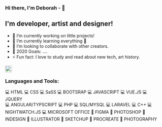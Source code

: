 ### Hi there, I'm Deborah - 👋

## I'm developer, artist and designer!

-   🔭 I’m currently working on little projects!
-   🌱 I’m currently learning everything 🤣
-   👯 I’m looking to collaborate with other creators.
-   🥅 2020 Goals: ....
-   ⚡ Fun fact: I love to study and read about new tech, art history.

[<img align="left" alt="deborah-pizzichillo-23970398| LinkedIn" width="22px" src="https://cdn.jsdelivr.net/npm/simple-icons@v3/icons/linkedin.svg" />][linkedin]

<br />

### Languages and Tools:

💻 HTML    💻 CSS     💻 SaSS     💻 BOOTSRAP     💻 JAVASCRIPT      💻 VUE.JS      💻 JQUERY                           
💻 ANGULAR/TYPSCRIPT
💻 PHP
💻 SQL/MYSQL
💻 LARAVEL
💻 C++ 
💻 NIGHTWATCH.JS
💻 MICROSOFT OFFICE 
🎨 FIGMA
🎨 PHOTOSHOP
🎨 INDESIGN
🎨 ILLUSTRATOR
🎨 SKETCHUP
🎨 PROCREATE
🎨 PHOTOGRAPHY
<br />
<br />

[linkedin]: https://www.linkedin.com/in/deborah-pizzichillo-23970398/



